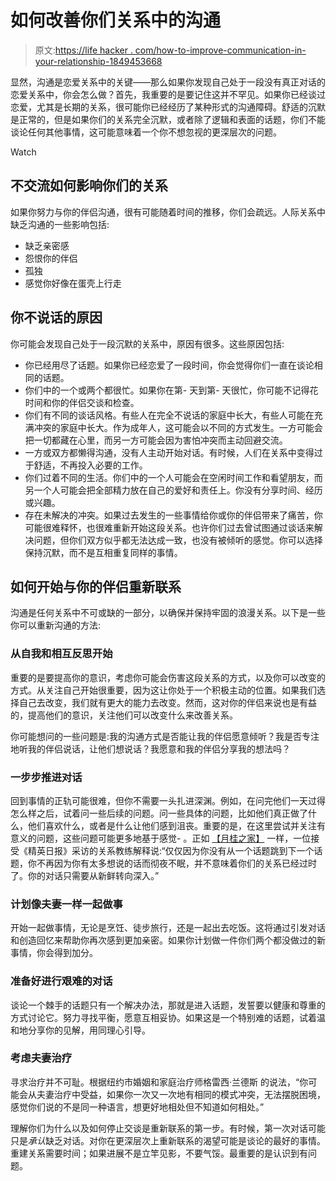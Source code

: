 # 如何改善你们关系中的沟通

> 原文:[https://life hacker . com/how-to-improve-communication-in-your-relationship-1849453668](https://lifehacker.com/how-to-improve-communication-in-your-relationship-1849453668)

显然，沟通是恋爱关系中的关键——那么如果你发现自己处于一段没有真正对话的恋爱关系中，你会怎么做？首先，我重要的是要记住这并不罕见。如果你已经谈过恋爱，尤其是长期的关系，很可能你已经经历了某种形式的沟通障碍。舒适的沉默是正常的，但是如果你们的关系完全沉默，或者除了逻辑和表面的话题，你们不能谈论任何其他事情，这可能意味着一个你不想忽视的更深层次的问题。

Watch

## **不交流如何影响你们的关系**

如果你努力与你的伴侣沟通，很有可能随着时间的推移，你们会疏远。人际关系中缺乏沟通的一些影响包括:

*   缺乏亲密感
*   怨恨你的伴侣
*   孤独
*   感觉你好像在蛋壳上行走

## **你不说话的原因**

你可能会发现自己处于一段沉默的关系中，原因有很多。这些原因包括:

*   你已经用尽了话题。如果你已经恋爱了一段时间，你会觉得你们一直在谈论相同的话题。
*   你们中的一个或两个都很忙。如果你在第- 天到第- 天很忙，你可能不记得花时间和你的伴侣交谈和检查。
*   你们有不同的谈话风格。有些人在完全不说话的家庭中长大，有些人可能在充满冲突的家庭中长大。作为成年人，这可能会以不同的方式发生。一方可能会把一切都藏在心里，而另一方可能会因为害怕冲突而主动回避交流。
*   一方或双方都懒得沟通，没有人主动开始对话。有时候，人们在关系中变得过于舒适，不再投入必要的工作。
*   你们过着不同的生活。你们中的一个人可能会在空闲时间工作和看望朋友，而另一个人可能会把全部精力放在自己的爱好和责任上。你没有分享时间、经历或兴趣。
*   存在未解决的冲突。如果过去发生的一些事情给你或你的伴侣带来了痛苦，你可能很难释怀，也很难重新开始这段关系。也许你们过去曾试图通过谈话来解决问题，但你们双方似乎都无法达成一致，也没有被倾听的感觉。你可以选择保持沉默，而不是互相重复同样的事情。

## **如何开始与你的伴侣重新联系**

沟通是任何关系中不可或缺的一部分，以确保并保持牢固的浪漫关系。以下是一些你可以重新沟通的方法:

### 从自我和相互反思开始

重要的是要提高你的意识，考虑你可能会伤害这段关系的方式，以及你可以改变的方式。从关注自己开始很重要，因为这让你处于一个积极主动的位置。如果我们选择自己去改变，我们就有更大的能力去改变。然而，这对你的伴侣来说也是有益的，提高他们的意识，关注他们可以改变什么来改善关系。

你可能想问的一些问题是:我的沟通方式是否能让我的伴侣愿意倾听？我是否专注地听我的伴侣说话，让他们想说话？我愿意和我的伴侣分享我的想法吗？

### 一步步推进对话

回到事情的正轨可能很难，但你不需要一头扎进深渊。例如，在问完他们一天过得怎么样之后，试着问一些后续的问题。问一些具体的问题，比如他们真正做了什么，他们喜欢什么，或者是什么让他们感到沮丧。重要的是，在这里尝试并关注有意义的问题，这些问题可能更多地基于感觉- 。正如 [【月桂之家】](https://www.manwhisperer.com/) 一样，一位接受《精英日报》采访的关系教练解释说:“仅仅因为你没有从一个话题跳到下一个话题，你不再因为你有太多想说的话而彻夜不眠，并不意味着你们的关系已经过时了。你的对话只需要从新鲜转向深入。”

### 计划像夫妻一样一起做事

开始一起做事情，无论是烹饪、徒步旅行，还是一起出去吃饭。这将通过引发对话和创造回忆来帮助你再次感到更加亲密。如果你计划做一件你们两个都没做过的新事情，你会得到加分。

### 准备好进行艰难的对话

谈论一个棘手的话题只有一个解决办法，那就是进入话题，发誓要以健康和尊重的方式讨论它。努力寻找平衡，愿意互相妥协。如果这是一个特别难的话题，试着温和地分享你的见解，用同理心引导。

### 考虑夫妻治疗

寻求治疗并不可耻。根据纽约市婚姻和家庭治疗师格雷西·兰德斯 的说法，“你可能会从夫妻治疗中受益，如果你一次又一次地有相同的模式冲突，无法摆脱困境，感觉你们说的不是同一种语言，想更好地相处但不知道如何相处。”

理解你们为什么以及如何停止交谈是重新联系的第一步。有时候，第一次对话可能只是*承认*缺乏对话。对你在更深层次上重新联系的渴望可能是谈论的最好的事情。重建关系需要时间；如果进展不是立竿见影，不要气馁。最重要的是认识到有问题。